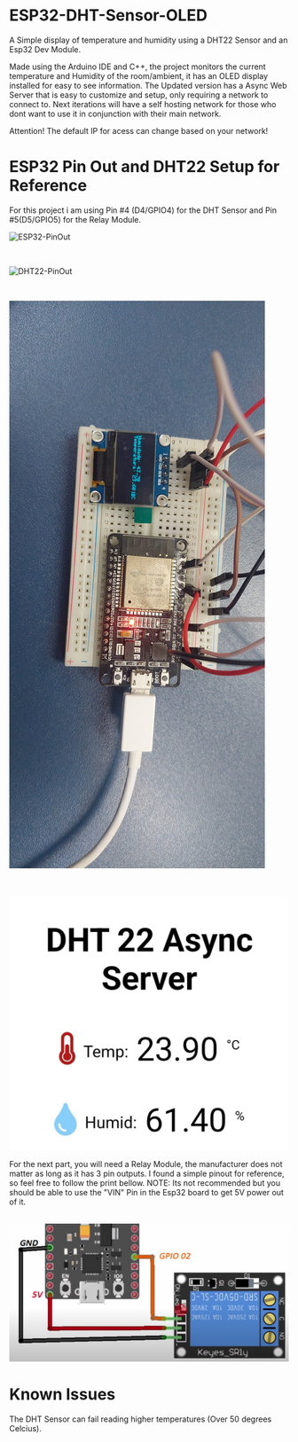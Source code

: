 # ESP32-DHT-Sensor-OLED
A Simple display of temperature and humidity using a DHT22 Sensor and an Esp32 Dev Module.

Made using the Arduino IDE and C++, the project monitors the current temperature and Humidity of the room/ambient, it has an OLED display installed for easy to see information.
The Updated version has a Async Web Server that is easy to customize and setup, only requiring a network to connect to.
Next iterations will have a self hosting network for those who dont want to use it in conjunction with their main network.

Attention! The default IP for acess can change based on your network!

# ESP32 Pin Out and DHT22 Setup for Reference
For this project i am using Pin #4 (D4/GPIO4) for the DHT Sensor and Pin #5(D5/GPIO5) for the Relay Module.
<br>
<p>
<img alt= "ESP32-PinOut" src = "https://www.mischianti.org/wp-content/uploads/2020/11/ESP32-DOIT-DEV-KIT-v1-pinout-mischianti.png" /> 
</p>
<br>
<p>
<img alt= "DHT22-PinOut" src = "https://esp32io.com/images/tutorial/esp32-dht22-temperature-humudity-module-wiring-diagram.jpg" /> 
</p>
<br>
<p>
<img alt= "Application" src = "img/Application.jpg" /> 
</p>
<br>
<p>
<img alt= "WebServer Implementation" src = "img/WebServerExample.jfif" /> 
</p>
For the next part, you will need a Relay Module, the manufacturer does not matter as long as it has 3 pin outputs.
I found a simple pinout for reference, so feel free to follow the print bellow.
NOTE: Its not recommended but you should be able to use the "VIN" Pin in the Esp32 board to get 5V power out of it.
<p>
<br>
<img alt = "SingleRelayPinOut" src = img/SingleRelayPinOut.png />

# Known Issues  
  
The DHT Sensor can fail reading higher temperatures (Over 50 degrees Celcius).

